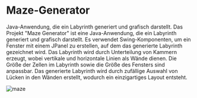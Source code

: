 # Maze-Generator
Java-Anwendung, die ein Labyrinth generiert und grafisch darstellt.
Das Projekt "Maze Generator" ist eine Java-Anwendung, die ein Labyrinth generiert und grafisch darstellt. 
Es verwendet Swing-Komponenten, um ein Fenster mit einem JPanel zu erstellen,
auf dem das generierte Labyrinth gezeichnet wird.
Das Labyrinth wird durch Unterteilung von Kammern erzeugt, wobei vertikale und horizontale Linien als Wände dienen.
Die Größe der Zellen im Labyrinth sowie die Größe des Fensters sind anpassbar. 
Das generierte Labyrinth wird durch zufällige Auswahl von Lücken in den Wänden erstellt, wodurch ein einzigartiges Layout entsteht.

![maze](https://github.com/Goku80/Rekursive-Kreise-Visualisierung/assets/100942501/ad7a6e6c-42ce-4837-b0af-f765c1fd7b61)
